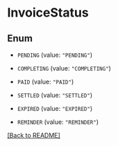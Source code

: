 # InvoiceStatus

## Enum


* `PENDING` (value: `"PENDING"`)

* `COMPLETING` (value: `"COMPLETING"`)

* `PAID` (value: `"PAID"`)

* `SETTLED` (value: `"SETTLED"`)

* `EXPIRED` (value: `"EXPIRED"`)

* `REMINDER` (value: `"REMINDER"`)


[[Back to README]](../../README.md)


